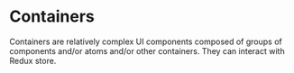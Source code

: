 # Containers

Containers are relatively complex UI components composed of groups of components and/or atoms and/or other containers.
They can interact with Redux store.